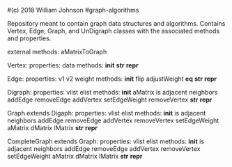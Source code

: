 #(c) 2018 William Johnson
#graph-algorithms

Repository meant to contain graph data structures and algorithms. Contains
Vertex, Edge, Graph, and UnDigraph classes with the associated methods and
properties.

external methods:
	aMatrixToGraph

Vertex:
	properties:
		data
	methods:
		__init__
		__str__
		__repr__

Edge:
	properties:
		v1
		v2
		weight
	methods:
		__init__
		flip
		adjustWeight
		__eq__
		__str__
		__repr__

Digraph:
	properties:
		vlist
		elist
	methods:
		__init__
		aMatrix
		is adjacent
		neighbors
		addEdge
		removeEdge
		addVertex
		setEdgeWeight
		removeVertex
		__str__
		__repr__

Graph extends Digaph:
	properties:
		vlist
		elist
	methods:
		__init__
		is adjacent
		neighbors
		addEdge
		removeEdge
		addVertex
		removeVertex
		setEdgeWeight
		aMatrix
		dMatrix
		lMatrix
		__str__
		__repr__

CompleteGraph extends Graph:
	properties:
		vlist
		elist
	methods:
		__init__
		is adjacent
		neighbors
		addEdge
		removeEdge
		addVertex
		removeVertex
		setEdgeWeight
		aMatrix
		dMatrix
		lMatrix
		__str__
		__repr__
